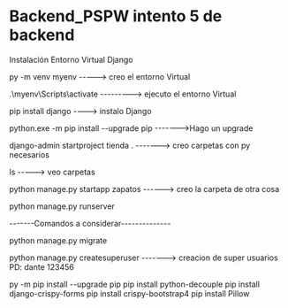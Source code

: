 # Backend_PSPW intento 5 de backend 


Instalación Entorno Virtual Django

py -m venv myenv  -----> creo el entorno Virtual

.\myenv\Scripts\activate   ---------> ejecuto el entorno Virtual

pip install django  ----> instalo Django

python.exe -m pip install --upgrade pip  ------->Hago un upgrade

django-admin startproject tienda . -------> creo carpetas con py necesarios

ls -----> veo carpetas

python manage.py startapp zapatos ------> creo la carpeta de otra cosa

python manage.py runserver

-------Comandos a considerar--------------

python manage.py migrate

python manage.py createsuperuser -------> creacion de super usuarios 
PD:
dante
123456

py -m pip install --upgrade pip
pip install python-decouple
pip install django-crispy-forms
pip install crispy-bootstrap4
pip install Pillow